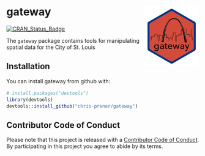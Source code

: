 
<!-- README.md is generated from README.Rmd. Please edit that file -->
gateway <img src="man/figures/gatewayLogo.png" align="right" />
===============================================================

[![CRAN\_Status\_Badge](http://www.r-pkg.org/badges/version/gateway)](https://cran.r-project.org/package=gateway)

The `gateway` package contains tools for manipulating spatial data for the City of St. Louis

Installation
------------

You can install gateway from github with:

``` r
# install.packages("devtools")
library(devtools)
devtools::install_github("chris-prener/gateway")
```

Contributor Code of Conduct
---------------------------

Please note that this project is released with a [Contributor Code of Conduct](CONDUCT.md). By participating in this project you agree to abide by its terms.
